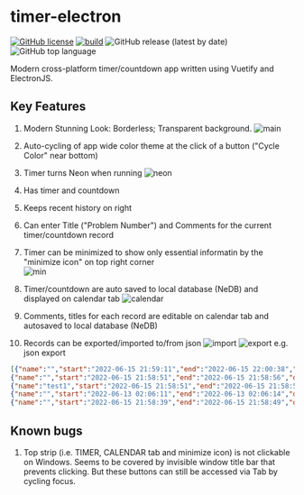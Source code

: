# timer-electron
[![GitHub license](https://img.shields.io/github/license/oddsun/timer-electron)](https://github.com/oddsun/timer-electron/blob/master/LICENSE)
[![build](https://github.com/oddsun/timer-electron/actions/workflows/electron_release.yml/badge.svg)](https://github.com/oddsun/timer-electron/actions/workflows/electron_release.yml)
![GitHub release (latest by date)](https://img.shields.io/github/v/release/oddsun/timer-electron)
![GitHub top language](https://img.shields.io/github/languages/top/oddsun/timer-electron)

Modern cross-platform timer/countdown app written using Vuetify and ElectronJS.

## Key Features

1. Modern Stunning Look: Borderless; Transparent background. 
![main](https://user-images.githubusercontent.com/1161465/173975835-734702a4-df5f-4d73-be2b-cc641ad79e7f.png)


2. Auto-cycling of app wide color theme at the click of a button ("Cycle Color" near bottom)
3. Timer turns Neon when running
![neon](https://user-images.githubusercontent.com/1161465/173975967-19aa7c50-801f-4e51-b2b7-5efcc3f9d027.png)
4. Has timer and countdown
5. Keeps recent history on right
6. Can enter Title ("Problem Number") and Comments for the current timer/countdown record
7. Timer can be minimized to show only essential informatin by the "minimize icon" on top right corner  
![min](https://user-images.githubusercontent.com/1161465/173976778-9c3a165a-c682-4ef9-b70b-6fddf93f264d.png)


8. Timer/countdown are auto saved to local database (NeDB) and displayed on calendar tab
![calendar](https://user-images.githubusercontent.com/1161465/173976115-1f6ab668-4edb-48db-b38f-7350152b72da.png)
9. Comments, titles for each record are editable on calendar tab and autosaved to local database (NeDB)
10. Records can be exported/imported to/from json
![import](https://user-images.githubusercontent.com/1161465/173976822-d56c7597-42be-4bac-be45-729843a374f7.png)
![export](https://user-images.githubusercontent.com/1161465/173976829-54bbca8a-4ace-4443-ba76-9c5131517827.png)
e.g. json export
```json
[{"name":"","start":"2022-06-15 21:59:11","end":"2022-06-15 22:00:38","details":"","time":"00:01:26","color":"hsl(178,100%,35%)","_id":"JPN6ULraxxwGKXPc"},
{"name":"","start":"2022-06-15 21:58:51","end":"2022-06-15 21:58:56","details":"","time":"00:00:05","color":"hsl(120,100%,35%)","_id":"Kv59UAzpnk2fCeXK","status":"replaced","new_id":"gmEAHrDqFSTucAZN"},
{"name":"test1","start":"2022-06-15 21:58:51","end":"2022-06-15 21:58:56","details":"","time":"00:00:05","color":"hsl(120,100%,35%)","original_id":"Kv59UAzpnk2fCeXK","_id":"gmEAHrDqFSTucAZN"},
{"name":"","start":"2022-06-13 02:06:11","end":"2022-06-13 02:06:14","details":"","time":"00:00:03","color":"hsl(75,100%,35%)","_id":"iz01M0abXr3MTz1o"},
{"name":"","start":"2022-06-15 21:58:39","end":"2022-06-15 21:58:49","details":"","time":"00:00:10","color":"hsl(105,100%,35%)","_id":"wKAGoG4geoN3OrYY"}]
```

## Known bugs
1. Top strip (i.e. TIMER, CALENDAR tab and minimize icon) is not clickable on Windows. Seems to be covered by invisible window title bar that prevents clicking. But these buttons can still be accessed via Tab by cycling focus.
